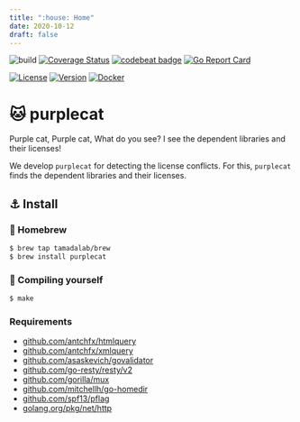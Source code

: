 ```yaml
---
title: ":house: Home"
date: 2020-10-12
draft: false
---
```


![build](https://github.com/tamadalab/purplecat/workflows/build/badge.svg)
[![Coverage Status](https://coveralls.io/repos/github/tamadalab/purplecat/badge.svg?branch=main)](https://coveralls.io/github/tamadalab/purplecat?branch=main)
[![codebeat badge](https://codebeat.co/badges/760a8a6f-2675-4a71-9a77-07c33a807192)](https://codebeat.co/projects/github-com-tamadalab-purplecat-main)
[![Go Report Card](https://goreportcard.com/badge/github.com/tamadalab/purplecat)](https://goreportcard.com/report/github.com/tamadalab/purplecat)

[![License](https://img.shields.io/badge/License-WTFPL-blue.svg)](https://github.com/tamada/purplecat/blob/main/LICENSE)
[![Version](https://img.shields.io/badge/Version-0.3.0-yellowgreen.svg)](https://github.com/tamada/purplecat/releases/tag/v0.3.0)
[![Docker](https://img.shields.io/badge/docker-tamadalab%2Fpurplecat%3A0.1.0-blue?logo=docker&style=social)](https://hub.docker.com/r/tamadalab/purplecat)

# :cat: purplecat

Purple cat, Purple cat, What do you see?
I see the dependent libraries and their licenses!

We develop `purplecat` for detecting the license conflicts.
For this, `purplecat` finds the dependent libraries and their licenses.


## :anchor: Install

### :beer: Homebrew

```sh
$ brew tap tamadalab/brew
$ brew install purplecat
```

### :muscle: Compiling yourself

```sh
$ make
```

### Requirements

* [github.com/antchfx/htmlquery](https://github.com/antchfx/htmlquery)
* [github.com/antchfx/xmlquery](https://github.com/antchfx/xmlquery)
* [github.com/asaskevich/govalidator](https://github.com/asaskevich/govalidator)
* [github.com/go-resty/resty/v2](https://github.com/go-resty/resty)
* [github.com/gorilla/mux](https://github.com/gorilla/mux)
* [github.com/mitchellh/go-homedir](https://github.com/mitchellh/go-homedir)
* [github.com/spf13/pflag](https://github.com/spf13/pflag)
* [golang.org/pkg/net/http](https://golang.org/pkg/net/http/)
